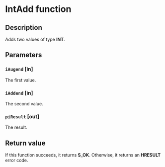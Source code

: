 # IntAdd function

## Description

Adds two values of type **INT**.

## Parameters

### `iAugend` [in]

The first value.

### `iAddend` [in]

The second value.

### `piResult` [out]

The result.

## Return value

If this function succeeds, it returns **S_OK**. Otherwise, it returns an **HRESULT** error code.